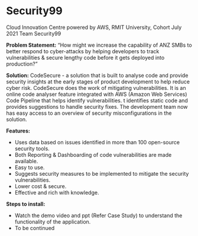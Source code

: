# Security99
Cloud Innovation Centre powered by AWS, 
RMIT University, Cohort July 2021
Team Security99



**Problem Statement:**
	“How might we increase the capability of ANZ SMBs to better respond to cyber-attacks by helping developers to track vulnerabilities & secure lengthy code before it gets deployed into production?”
 


**Solution:**
  CodeSecure - a solution that is built to analyse code and provide security insights at the early stages of product development to help reduce cyber risk.  CodeSecure does the work of mitigating vulnerabilities. It is an online code analyser feature integrated with AWS (Amazon Web Services) Code Pipeline that helps identify vulnerabilities. t identifies static code and provides suggestions to handle security fixes. The development team now has easy access to an overview of security misconfigurations in the solution. 




**Features:**

   - Uses data based on issues identified in more than 100 open-source security tools.
   - Both Reporting & Dashboarding of code vulnerabilities are made available.
   - Easy to use. 
   - Suggests security measures to be implemented to mitigate the security vulnerabilities.
   - Lower cost & secure.
   - Effective and rich with knowledge.



**Steps to install:**


- Watch the demo video and ppt (Refer Case Study) to understand the functionality of the application.
- To be continued



